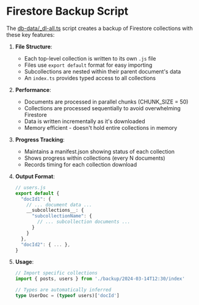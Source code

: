 # Firestore Backup Script

The [db-data/\_dl-all.ts](/db-data/_dl-all.ts) script creates a backup of Firestore collections with these key features:

1. **File Structure**:

   - Each top-level collection is written to its own `.js` file
   - Files use `export default` format for easy importing
   - Subcollections are nested within their parent document's data
   - An `index.ts` provides typed access to all collections

2. **Performance**:

   - Documents are processed in parallel chunks (CHUNK_SIZE = 50)
   - Collections are processed sequentially to avoid overwhelming Firestore
   - Data is written incrementally as it's downloaded
   - Memory efficient - doesn't hold entire collections in memory

3. **Progress Tracking**:

   - Maintains a manifest.json showing status of each collection
   - Shows progress within collections (every N documents)
   - Records timing for each collection download

4. **Output Format**:

   ```typescript
   // users.js
   export default {
     "docId1": {
       // ... document data ...
       __subcollections__: {
         "subcollectionName": {
           // ... subcollection documents ...
         }
       }
     },
     "docId2": { ... },
   }
   ```

5. **Usage**:

   ```typescript
   // Import specific collections
   import { posts, users } from './backup/2024-03-14T12:30/index'

   // Types are automatically inferred
   type UserDoc = (typeof users)['docId']
   ```
